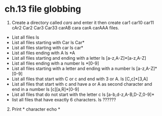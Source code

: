 # ch.13  file globbing
1. Create a directory called *cars* and enter it then create  car1 car10 car11 cAr2 Car2 Car3 Car33 carAB cara carA carAAA files.

- List all files
ls
- List all files starting with Car
ls Car*
- List all files starting with car
ls car*
- List all files ending with A
ls *A
- List all files starting and ending with a letter
ls [a-z,A-Z]*[a-z,A-Z]
- List all files ending with a number
ls *[0-9]
- List all files starting with a letter and ending with a number
ls [a-z,A-Z]*[0-9]
- List all files that start with C or c and end with 3 or A.
ls [C,c]*[3,A]
- List all files that start with c and have a or A as second character and end
in a number
ls [c][a,R]*[0-9]
- List all files that do not start with the letter c
ls [a-b,d-z,A-B,D-Z,0-9]*
- list all files that have exactly 6 characters.
ls ??????
2. Print * character 
echo \*
